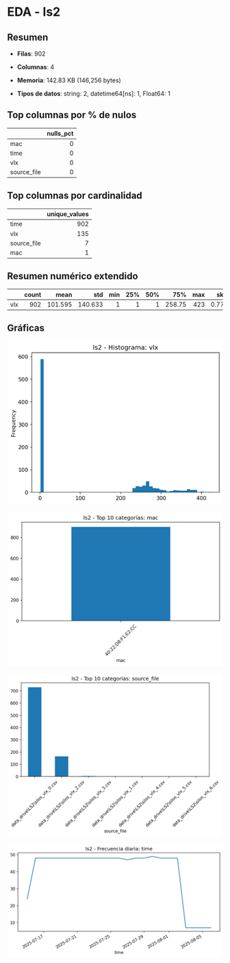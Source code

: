 # EDA - ls2


## Resumen

- **Filas**: 902

- **Columnas**: 4

- **Memoria**: 142.83 KB (146,256 bytes)

- **Tipos de datos**: string: 2, datetime64[ns]: 1, Float64: 1


## Top columnas por % de nulos

|             |   nulls_pct |
|:------------|------------:|
| mac         |           0 |
| time        |           0 |
| vlx         |           0 |
| source_file |           0 |


## Top columnas por cardinalidad

|             |   unique_values |
|:------------|----------------:|
| time        |             902 |
| vlx         |             135 |
| source_file |               7 |
| mac         |               1 |


## Resumen numérico extendido

|     |   count |    mean |     std |   min |   25% |   50% |    75% |   max |   skew |   kurtosis |   outliers_count |   outliers_pct |   low_fence |   high_fence |    iqr |
|:----|--------:|--------:|--------:|------:|------:|------:|-------:|------:|-------:|-----------:|-----------------:|---------------:|------------:|-------------:|-------:|
| vlx |     902 | 101.595 | 140.633 |     1 |     1 |     1 | 258.75 |   423 | 0.7742 |    -1.1989 |                0 |              0 |    -385.625 |      645.375 | 257.75 |


## Gráficas

![hist_vlx.png](hist_vlx.png)

![bar_mac.png](bar_mac.png)

![bar_source_file.png](bar_source_file.png)

![ts_daily_time.png](ts_daily_time.png)